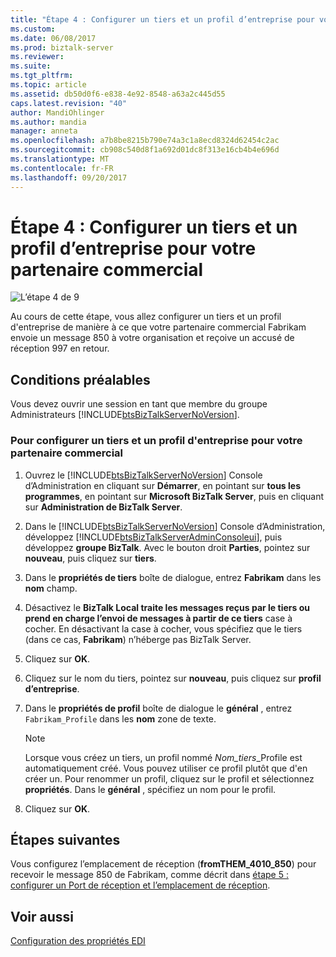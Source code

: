 ```yaml
---
title: "Étape 4 : Configurer un tiers et un profil d’entreprise pour votre commercial Partner1 | Documents Microsoft"
ms.custom: 
ms.date: 06/08/2017
ms.prod: biztalk-server
ms.reviewer: 
ms.suite: 
ms.tgt_pltfrm: 
ms.topic: article
ms.assetid: db50d0f6-e838-4e92-8548-a63a2c445d55
caps.latest.revision: "40"
author: MandiOhlinger
ms.author: mandia
manager: anneta
ms.openlocfilehash: a7b8be8215b790e74a3c1a8ecd8324d62454c2ac
ms.sourcegitcommit: cb908c540d8f1a692d01dc8f313e16cb4b4e696d
ms.translationtype: MT
ms.contentlocale: fr-FR
ms.lasthandoff: 09/20/2017
---
```

# <a name="step-4-configure-a-party-and-business-profile-for-your-trading-partner"></a>Étape 4 : Configurer un tiers et un profil d’entreprise pour votre partenaire commercial
![L’étape 4 de 9](../adapters-and-accelerators/wcf-lob-adapter-sdk/media/step-4of9.gif "Step_4of9")  
  
 Au cours de cette étape, vous allez configurer un tiers et un profil d'entreprise de manière à ce que votre partenaire commercial Fabrikam envoie un message 850 à votre organisation et reçoive un accusé de réception 997 en retour.  
  
## <a name="prerequisites"></a>Conditions préalables  
 Vous devez ouvrir une session en tant que membre du groupe Administrateurs [!INCLUDE[btsBizTalkServerNoVersion](../includes/btsbiztalkservernoversion-md.md)].  
  
### <a name="to-configure-a-party-and-business-profile-for-your-trading-partner"></a>Pour configurer un tiers et un profil d'entreprise pour votre partenaire commercial  
  
1.  Ouvrez le [!INCLUDE[btsBizTalkServerNoVersion](../includes/btsbiztalkservernoversion-md.md)] Console d’Administration en cliquant sur **Démarrer**, en pointant sur **tous les programmes**, en pointant sur **Microsoft BizTalk Server**, puis en cliquant sur  **Administration de BizTalk Server**.  
  
2.  Dans le [!INCLUDE[btsBizTalkServerNoVersion](../includes/btsbiztalkservernoversion-md.md)] Console d’Administration, développez [!INCLUDE[btsBizTalkServerAdminConsoleui](../includes/btsbiztalkserveradminconsoleui-md.md)], puis développez **groupe BizTalk**. Avec le bouton droit **Parties**, pointez sur **nouveau**, puis cliquez sur **tiers**.  
  
3.  Dans le **propriétés de tiers** boîte de dialogue, entrez **Fabrikam** dans les **nom** champ.  
  
4.  Désactivez le **BizTalk Local traite les messages reçus par le tiers ou prend en charge l’envoi de messages à partir de ce tiers** case à cocher. En désactivant la case à cocher, vous spécifiez que le tiers (dans ce cas, **Fabrikam**) n’héberge pas BizTalk Server.  
  
5.  Cliquez sur **OK**.  
  
6.  Cliquez sur le nom du tiers, pointez sur **nouveau**, puis cliquez sur **profil d’entreprise**.  
  
7.  Dans le **propriétés de profil** boîte de dialogue le **général** , entrez `Fabrikam_Profile` dans les **nom** zone de texte.  
  
    > [!NOTE]
    >  Lorsque vous créez un tiers, un profil nommé *Nom_tiers*_Profile est automatiquement créé. Vous pouvez utiliser ce profil plutôt que d'en créer un. Pour renommer un profil, cliquez sur le profil et sélectionnez **propriétés**. Dans le **général** , spécifiez un nom pour le profil.  
  
8.  Cliquez sur **OK**.  
  
## <a name="next-steps"></a>Étapes suivantes  
 Vous configurez l’emplacement de réception (**fromTHEM_4010_850**) pour recevoir le message 850 de Fabrikam, comme décrit dans [étape 5 : configurer un Port de réception et l’emplacement de réception](../core/step-5-configure-a-receive-port-and-receive-location.md).  
  
## <a name="see-also"></a>Voir aussi  
 [Configuration des propriétés EDI](../core/configuring-edi-properties.md)